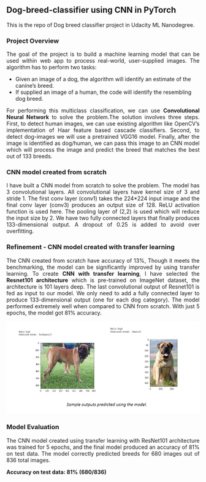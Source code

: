 ## Dog-breed-classifier using CNN in PyTorch
This is the repo of Dog breed classifier project in Udacity ML Nanodegree. 

### Project Overview
<p align="justify">
The goal of the project is to build a machine learning model that can be used within
web app to process real-world, user-supplied images. The algorithm has to perform
two tasks:</p>
<ul>
<li>Given an image of a dog, the algorithm will identify an estimate
of the canine’s breed.</li>
<li>If supplied an image of a human, the code will identify the
resembling dog breed.</li>
</ul>
<p align="justify">For performing this multiclass classification, we can use <b>Convolutional Neural Network</b> to solve the problem.The solution involves three steps. First, to detect
human images, we can use existing algorithm like OpenCV’s implementation of
Haar feature based cascade classifiers. Second, to detect dog-images we will use a
pretrained VGG16 model. Finally, after the image is identified as dog/human, we
can pass this image to an CNN model which will process the image and predict the
breed that matches the best out of 133 breeds. </p>

### CNN model created from scratch
<p align="justify">I have built a CNN model from scratch to solve the problem. The model has 3
convolutional layers. All convolutional layers have kernel size of 3 and stride 1. The
first conv layer (conv1) takes the 224*224 input image and the final conv layer
(conv3) produces an output size of 128. ReLU activation function is used here. The
pooling layer of (2,2) is used which will reduce the input size by 2. We have two
fully connected layers that finally produces 133-dimensional output. A dropout of
0.25 is added to avoid over overfitting.</p>

### Refinement - CNN model created with transfer learning
<p align="justify">The CNN created from scratch have accuracy of 13%, Though it meets the
benchmarking, the model can be significantly improved by using transfer learning.
To create <b>CNN with transfer learning</b>, I have selected the <b>Resnet101 architecture</b>
which is pre-trained on ImageNet dataset, the architecture is 101 layers deep. The
last convolutional output of Resnet101 is fed as input to our model. We only need
to add a fully connected layer to produce 133-dimensional output (one for each
dog category). The model performed extremely well when compared to CNN from
scratch. With just 5 epochs, the model got 81% accuracy.</p>

![Sample output](./sample_output.PNG) 

### Model Evaluation
<p align="justify">The CNN model created using transfer learning with
ResNet101 architecture was trained for 5 epochs, and the final model produced an
accuracy of 81% on test data. The model correctly predicted breeds for 680 images out of 836 total images.</p>

**Accuracy on test data: 81% (680/836)**



